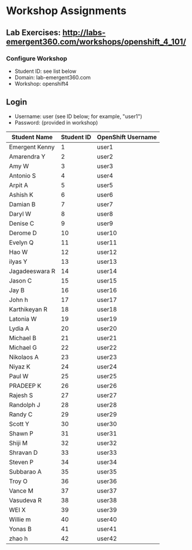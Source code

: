 # Workshop Assignments
## Lab Exercises: http://labs-emergent360.com/workshops/openshift_4_101/
### Configure Workshop
- Student ID: see list below
- Domain: lab-emergent360.com
- Workshop: openshift4

## Login
- Username: user<id> (see ID below; for example, "user1")
- Password: (provided in workshop)

| Student Name | Student ID | OpenShift Username | 
|------------ | ---------------| ---------------|
|	Emergent Kenny	|	1	|	user1	|
|	Amarendra Y	|	2	|	user2	|
|	Amy W	|	3	|	user3	|
|	Antonio S	|	4	|	user4	|
|	Arpit A	|	5	|	user5	|
|	Ashish K	|	6	|	user6	|
|	Damian B	|	7	|	user7	|
|	Daryl W	|	8	|	user8	|
|	Denise C	|	9	|	user9	|
|	Derome D	|	10	|	user10	|
|	Evelyn Q	|	11	|	user11	|
|	Hao W	|	12	|	user12	|
|	ilyas Y	|	13	|	user13	|
|	Jagadeeswara R	|	14	|	user14	|
|	Jason C	|	15	|	user15	|
|	Jay B	|	16	|	user16	|
|	John h	|	17	|	user17	|
|	Karthikeyan R	|	18	|	user18	|
|	Latonia W	|	19	|	user19	|
|	Lydia A	|	20	|	user20	|
|	Michael B	|	21	|	user21	|
|	Michael G	|	22	|	user22	|
|	Nikolaos A	|	23	|	user23	|
|	Niyaz K	|	24	|	user24	|
|	Paul W	|	25	|	user25	|
|	PRADEEP K	|	26	|	user26	|
|	Rajesh S	|	27	|	user27	|
|	Randolph J	|	28	|	user28	|
|	Randy C	|	29	|	user29	|
|	Scott Y	|	30	|	user30	|
|	Shawn P	|	31	|	user31	|
|	Shiji M	|	32	|	user32	|
|	Shravan D	|	33	|	user33	|
|	Steven P	|	34	|	user34	|
|	Subbarao A	|	35	|	user35	|
|	Troy O	|	36	|	user36	|
|	Vance M	|	37	|	user37	|
|	Vasudeva R	|	38	|	user38	|
|	WEI X	|	39	|	user39	|
|	Willie m	|	40	|	user40	|
|	Yonas B	|	41	|	user41	|
|	zhao h	|	42	|	user42	|




